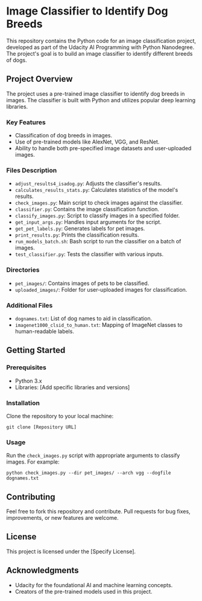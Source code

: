 # Image Classifier to Identify Dog Breeds

This repository contains the Python code for an image classification project, developed as part of the Udacity AI Programming with Python Nanodegree. The project's goal is to build an image classifier to identify different breeds of dogs.

## Project Overview

The project uses a pre-trained image classifier to identify dog breeds in images. The classifier is built with Python and utilizes popular deep learning libraries.

### Key Features

- Classification of dog breeds in images.
- Use of pre-trained models like AlexNet, VGG, and ResNet.
- Ability to handle both pre-specified image datasets and user-uploaded images.

### Files Description

- `adjust_results4_isadog.py`: Adjusts the classifier's results.
- `calculates_results_stats.py`: Calculates statistics of the model's results.
- `check_images.py`: Main script to check images against the classifier.
- `classifier.py`: Contains the image classification function.
- `classify_images.py`: Script to classify images in a specified folder.
- `get_input_args.py`: Handles input arguments for the script.
- `get_pet_labels.py`: Generates labels for pet images.
- `print_results.py`: Prints the classification results.
- `run_models_batch.sh`: Bash script to run the classifier on a batch of images.
- `test_classifier.py`: Tests the classifier with various inputs.

### Directories

- `pet_images/`: Contains images of pets to be classified.
- `uploaded_images/`: Folder for user-uploaded images for classification.

### Additional Files

- `dognames.txt`: List of dog names to aid in classification.
- `imagenet1000_clsid_to_human.txt`: Mapping of ImageNet classes to human-readable labels.

## Getting Started

### Prerequisites

- Python 3.x
- Libraries: [Add specific libraries and versions]

### Installation

Clone the repository to your local machine:

```
git clone [Repository URL]
```

### Usage

Run the `check_images.py` script with appropriate arguments to classify images. For example:

```
python check_images.py --dir pet_images/ --arch vgg --dogfile dognames.txt
```

## Contributing

Feel free to fork this repository and contribute. Pull requests for bug fixes, improvements, or new features are welcome.

## License

This project is licensed under the [Specify License].

## Acknowledgments

- Udacity for the foundational AI and machine learning concepts.
- Creators of the pre-trained models used in this project.
